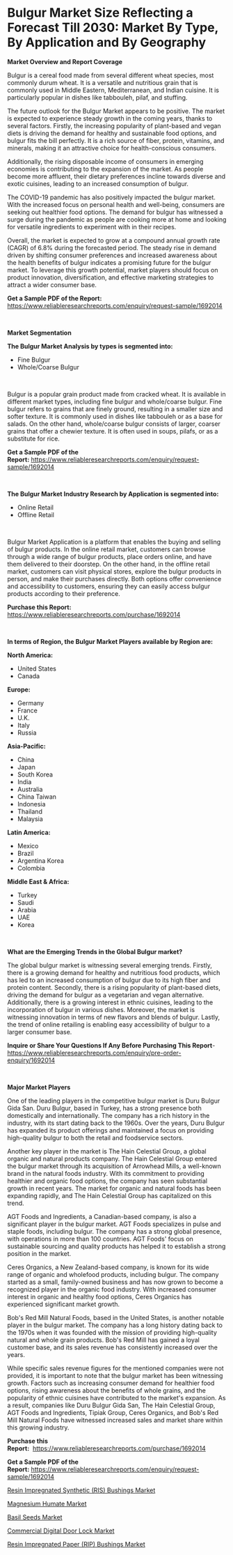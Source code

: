<p><h1>Bulgur Market Size Reflecting a Forecast Till 2030: Market By Type, By Application and By Geography</h1></p><p><strong>Market Overview and Report Coverage</strong></p>
<p><p>Bulgur is a cereal food made from several different wheat species, most commonly durum wheat. It is a versatile and nutritious grain that is commonly used in Middle Eastern, Mediterranean, and Indian cuisine. It is particularly popular in dishes like tabbouleh, pilaf, and stuffing.</p><p>The future outlook for the Bulgur Market appears to be positive. The market is expected to experience steady growth in the coming years, thanks to several factors. Firstly, the increasing popularity of plant-based and vegan diets is driving the demand for healthy and sustainable food options, and bulgur fits the bill perfectly. It is a rich source of fiber, protein, vitamins, and minerals, making it an attractive choice for health-conscious consumers.</p><p>Additionally, the rising disposable income of consumers in emerging economies is contributing to the expansion of the market. As people become more affluent, their dietary preferences incline towards diverse and exotic cuisines, leading to an increased consumption of bulgur.</p><p>The COVID-19 pandemic has also positively impacted the bulgur market. With the increased focus on personal health and well-being, consumers are seeking out healthier food options. The demand for bulgur has witnessed a surge during the pandemic as people are cooking more at home and looking for versatile ingredients to experiment with in their recipes.</p><p>Overall, the market is expected to grow at a compound annual growth rate (CAGR) of 6.8% during the forecasted period. The steady rise in demand driven by shifting consumer preferences and increased awareness about the health benefits of bulgur indicates a promising future for the bulgur market. To leverage this growth potential, market players should focus on product innovation, diversification, and effective marketing strategies to attract a wider consumer base.</p></p>
<p><strong>Get a Sample PDF of the Report:</strong> <a href="https://www.reliableresearchreports.com/enquiry/request-sample/1692014">https://www.reliableresearchreports.com/enquiry/request-sample/1692014</a></p>
<p>&nbsp;</p>
<p><strong>Market Segmentation</strong></p>
<p><strong>The Bulgur Market Analysis by types is segmented into:</strong></p>
<p><ul><li>Fine Bulgur</li><li>Whole/Coarse Bulgur</li></ul></p>
<p>&nbsp;</p>
<p><p>Bulgur is a popular grain product made from cracked wheat. It is available in different market types, including fine bulgur and whole/coarse bulgur. Fine bulgur refers to grains that are finely ground, resulting in a smaller size and softer texture. It is commonly used in dishes like tabbouleh or as a base for salads. On the other hand, whole/coarse bulgur consists of larger, coarser grains that offer a chewier texture. It is often used in soups, pilafs, or as a substitute for rice.</p></p>
<p><strong>Get a Sample PDF of the Report:</strong>&nbsp;<a href="https://www.reliableresearchreports.com/enquiry/request-sample/1692014">https://www.reliableresearchreports.com/enquiry/request-sample/1692014</a></p>
<p>&nbsp;</p>
<p><strong>The Bulgur Market Industry Research by Application is segmented into:</strong></p>
<p><ul><li>Online Retail</li><li>Offline Retail</li></ul></p>
<p>&nbsp;</p>
<p><p>Bulgur Market Application is a platform that enables the buying and selling of bulgur products. In the online retail market, customers can browse through a wide range of bulgur products, place orders online, and have them delivered to their doorstep. On the other hand, in the offline retail market, customers can visit physical stores, explore the bulgur products in person, and make their purchases directly. Both options offer convenience and accessibility to customers, ensuring they can easily access bulgur products according to their preference.</p></p>
<p><strong>Purchase this Report:</strong>&nbsp; <a href="https://www.reliableresearchreports.com/purchase/1692014">https://www.reliableresearchreports.com/purchase/1692014</a></p>
<p>&nbsp;</p>
<p><strong>In terms of Region, the Bulgur Market Players available by Region are:</strong></p>
<p>
    <p> <strong> North America: </strong>
        <ul>
            <li>United States</li>
            <li>Canada</li>
        </ul>
        </p> 
    <p> <strong> Europe: </strong>
        <ul>
            <li>Germany</li>
            <li>France</li>
            <li>U.K.</li>
            <li>Italy</li>
            <li>Russia</li>
        </ul>
        </p> 
    <p> <strong> Asia-Pacific: </strong>
        <ul>
            <li>China</li>
            <li>Japan</li>
            <li>South Korea</li>
            <li>India</li>
            <li>Australia</li>
            <li>China Taiwan</li>
            <li>Indonesia</li>
            <li>Thailand</li>
            <li>Malaysia</li>
        </ul>
        </p> 
    <p> <strong> Latin America: </strong>
        <ul>
            <li>Mexico</li>
            <li>Brazil</li>
            <li>Argentina Korea</li>
            <li>Colombia</li>
        </ul>
        </p> 
    <p> <strong> Middle East & Africa: </strong>
        <ul>
            <li>Turkey</li>
            <li>Saudi</li>
            <li>Arabia</li>
            <li>UAE</li>
            <li>Korea</li>
        </ul>
    </p>
    </p>
<p>&nbsp;</p>
<p><strong>What are the Emerging Trends in the Global Bulgur market?</strong></p>
<p><p>The global bulgur market is witnessing several emerging trends. Firstly, there is a growing demand for healthy and nutritious food products, which has led to an increased consumption of bulgur due to its high fiber and protein content. Secondly, there is a rising popularity of plant-based diets, driving the demand for bulgur as a vegetarian and vegan alternative. Additionally, there is a growing interest in ethnic cuisines, leading to the incorporation of bulgur in various dishes. Moreover, the market is witnessing innovation in terms of new flavors and blends of bulgur. Lastly, the trend of online retailing is enabling easy accessibility of bulgur to a larger consumer base.</p></p>
<p><strong>Inquire or Share Your Questions If Any Before Purchasing This Report</strong>- <a href="https://www.reliableresearchreports.com/enquiry/pre-order-enquiry/1692014">https://www.reliableresearchreports.com/enquiry/pre-order-enquiry/1692014</a></p>
<p>&nbsp;</p>
<p><strong>Major Market Players</strong></p>
<p><p>One of the leading players in the competitive bulgur market is Duru Bulgur Gida San. Duru Bulgur, based in Turkey, has a strong presence both domestically and internationally. The company has a rich history in the industry, with its start dating back to the 1960s. Over the years, Duru Bulgur has expanded its product offerings and maintained a focus on providing high-quality bulgur to both the retail and foodservice sectors.</p><p>Another key player in the market is The Hain Celestial Group, a global organic and natural products company. The Hain Celestial Group entered the bulgur market through its acquisition of Arrowhead Mills, a well-known brand in the natural foods industry. With its commitment to providing healthier and organic food options, the company has seen substantial growth in recent years. The market for organic and natural foods has been expanding rapidly, and The Hain Celestial Group has capitalized on this trend.</p><p>AGT Foods and Ingredients, a Canadian-based company, is also a significant player in the bulgur market. AGT Foods specializes in pulse and staple foods, including bulgur. The company has a strong global presence, with operations in more than 100 countries. AGT Foods' focus on sustainable sourcing and quality products has helped it to establish a strong position in the market.</p><p>Ceres Organics, a New Zealand-based company, is known for its wide range of organic and wholefood products, including bulgur. The company started as a small, family-owned business and has now grown to become a recognized player in the organic food industry. With increased consumer interest in organic and healthy food options, Ceres Organics has experienced significant market growth.</p><p>Bob's Red Mill Natural Foods, based in the United States, is another notable player in the bulgur market. The company has a long history dating back to the 1970s when it was founded with the mission of providing high-quality natural and whole grain products. Bob's Red Mill has gained a loyal customer base, and its sales revenue has consistently increased over the years.</p><p>While specific sales revenue figures for the mentioned companies were not provided, it is important to note that the bulgur market has been witnessing growth. Factors such as increasing consumer demand for healthier food options, rising awareness about the benefits of whole grains, and the popularity of ethnic cuisines have contributed to the market's expansion. As a result, companies like Duru Bulgur Gida San, The Hain Celestial Group, AGT Foods and Ingredients, Tipiak Group, Ceres Organics, and Bob's Red Mill Natural Foods have witnessed increased sales and market share within this growing industry.</p></p>
<p><strong>Purchase this Report:</strong>&nbsp;&nbsp;<a href="https://www.reliableresearchreports.com/purchase/1692014">https://www.reliableresearchreports.com/purchase/1692014</a></p>
<p></p>
<p><strong>Get a Sample PDF of the Report:</strong>&nbsp;<a href="https://www.reliableresearchreports.com/enquiry/request-sample/1692014">https://www.reliableresearchreports.com/enquiry/request-sample/1692014</a></p>
<p><p><a href="https://www.linkedin.com/pulse/resin-impregnated-synthetic-ris-bushings-market-size-growth-forecast-fjk3e/">Resin Impregnated Synthetic (RIS) Bushings Market</a></p><p><a href="https://github.com/gulaimolin/Market-Research-Report-List-1/blob/main/magnesium-humate-market.md">Magnesium Humate Market</a></p><p><a href="https://github.com/gdfhhhj/Market-Research-Report-List-1/blob/main/basil-seeds-market.md">Basil Seeds Market</a></p><p><a href="https://medium.com/@keenanmarks2023/commercial-digital-door-lock-market-trends-and-market-analysis-forecasted-for-period-2023-2030-0e61b2d202cf">Commercial Digital Door Lock Market</a></p><p><a href="https://www.linkedin.com/pulse/resin-impregnated-paper-rip-bushings-market-size-share-nvbve/">Resin Impregnated Paper (RIP) Bushings Market</a></p></p>